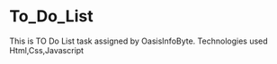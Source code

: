 # To_Do_List
This is TO Do List task assigned by OasisInfoByte.
Technologies used Html,Css,Javascript
